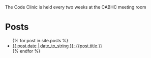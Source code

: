 The Code Clinic is held every two weeks at the CABHC meeting room

# Posts
<ul>
  {% for post in site.posts %}
    <li>
      <a href="{{ post.url | prepend:site.baseurl  }}">{{ post.date | date_to_string }}: {{post.title }}</a>
    </li>
  {% endfor %}
</ul>

